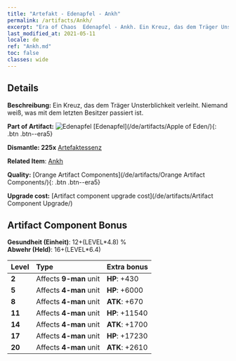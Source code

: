 ```yaml
---
title: "Artefakt - Edenapfel - Ankh"
permalink: /artifacts/Ankh/
excerpt: "Era of Chaos  Edenapfel - Ankh. Ein Kreuz, das dem Träger Unsterblichkeit verleiht. Niemand weiß, was mit dem letzten Besitzer passiert ist."
last_modified_at: 2021-05-11
locale: de
ref: "Ankh.md"
toc: false
classes: wide
---
```




## Details

 **Beschreibung:** Ein Kreuz, das dem Träger Unsterblichkeit verleiht. Niemand weiß, was mit dem letzten Besitzer passiert ist.

 **Part of Artifact:** ![Edenapfel](/images/t/icon_artifact_49.png) [Edenapfel](/de/artifacts/Apple of Eden/){: .btn .btn--era5}

 **Dismantle: 225x** [Artefaktessenz](/ItemsDE/con_905/)

 **Related Item**: [Ankh](/ItemsDE/art_184/)

 **Quality:** [Orange Artifact Components](/de/artifacts/Orange Artifact Components/){: .btn .btn--era5}

 **Upgrade cost:** [Artifact component upgrade cost](/de/artifacts/Artifact Component Upgrade/)

## Artifact Component Bonus

  **Gesundheit (Einheit)**: 12+(LEVEL\*4.8) %<br/>**Abwehr (Held)**: 16+(LEVEL\*6.4)

  |  Level  | Type |    Extra bonus  | 
  |:--------|:-----|:----------------| 
  | **2** | Affects **9-man** unit | **HP**: +430 | 
  | **5** | Affects **4-man** unit | **HP**: +6000 | 
  | **8** | Affects **4-man** unit | **ATK**: +670 | 
  | **11** | Affects **4-man** unit | **HP**: +11540 | 
  | **14** | Affects **4-man** unit | **ATK**: +1700 | 
  | **17** | Affects **4-man** unit | **HP**: +17230 | 
  | **20** | Affects **4-man** unit | **ATK**: +2610 | 
